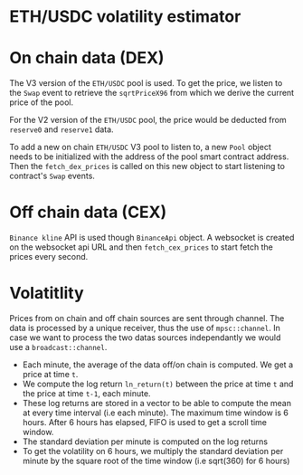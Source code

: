 # ETH/USDC volatility estimator

# On chain data (DEX)

The V3 version of the `ETH/USDC` pool is used. To get the price, we listen to the `Swap` event to retrieve the `sqrtPriceX96` from which we derive the current price of the pool.

For the V2 version of the `ETH/USDC` pool, the price would be deducted from `reserve0` and `reserve1` data.

To add a new on chain `ETH/USDC` V3 pool to listen to, a new `Pool` object needs to be initialized with the address of the pool smart contract address. Then the `fetch_dex_prices` is called on this new object to start listening to contract's `Swap` events.


# Off chain data (CEX)

`Binance kline` API is used though `BinanceApi` object. A websocket is created on the websocket api URL and then `fetch_cex_prices` to start fetch the prices every second.


# Volatitlity

Prices from on chain and off chain sources are sent through channel. The data is processed by a unique receiver, thus the use of `mpsc::channel`. In case we want to process the two datas sources independantly we would use a `broadcast::channel`.

* Each minute, the average of the data off/on chain is computed. We get a price at time `t`.
* We compute the log return `ln_return(t)` between the price at time `t` and the price at time `t-1`, each minute.
* These log returns are stored in a vector to be able to compute the mean at every time interval (i.e each minute). The maximum time window is 6 hours. After 6 hours has elapsed, FIFO is used to get a scroll time window.
* The standard deviation per minute is computed on the log returns
* To get the volatility on 6 hours, we multiply the standard deviation per minute by the square root of the time window (i.e sqrt(360) for 6 hours)

